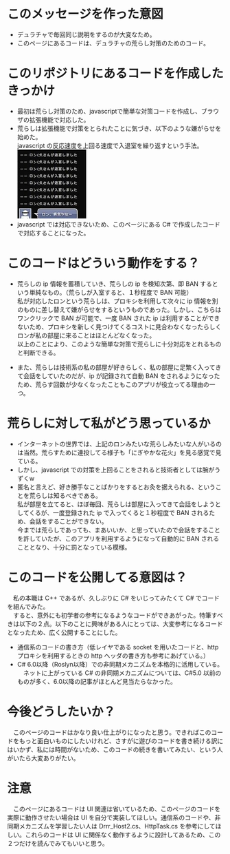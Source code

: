 # このメッセージを作った意図
* デュラチャで毎回同じ説明をするのが大変なため。
* このページにあるコードは、デュラチャの荒らし対策のためのコード。

# このリポジトリにあるコードを作成したきっかけ
* 最初は荒らし対策のため、javascriptで簡単な対策コードを作成し、ブラウザの拡張機能で対応した。
* 荒らしは拡張機能で対策をとられたことに気づき、以下のような嫌がらせを始めた。<br>
javascript の反応速度を上回る速度で入退室を繰り返すという手法。<br>
![ron_arashi](https://github.com/kn201905/Ron_BAN/blob/master/ron.jpg)
* javascript では対応できないため、このページにある C# で作成したコードで対応することになった。

# このコードはどういう動作をする？
* 荒らしの ip 情報を蓄積していき、荒らしの ip を検知次第、即 BAN するという単純なもの。（荒らしが入室すると、１秒程度で BAN 可能）<br>
私が対応したロンという荒らしは、プロキシを利用して次々に ip 情報を別のものに差し替えて嫌がらせをするというものであった。しかし、こちらはワンクリックで BAN が可能で、一度 BAN された ip は利用することができないため、プロキシを新しく見つけてくるコストに見合わなくなったらしくロンが私の部屋に来ることはほとんどなくなった。<br>
以上のことにより、このような簡単な対策で荒らしに十分対応をとれるものと判断できる。<br>

* また、荒らしは技術系の私の部屋が好きらしく、私の部屋に足繁く入ってきて会話をしていたのだが、ip が記録されて自動 BAN をされるようになったため、荒らす回数が少なくなったこともこのアプリが役立ってる理由の一つ。
 
# 荒らしに対して私がどう思っているか
* インターネットの世界では、上記のロンみたいな荒らしみたいな人がいるのは当然。荒らすために連投してる様子も「にぎやかな花火」を見る感覚で見ている。
* しかし、javascript での対策を上回ることをされると技術者としては腕がうずくw
* 匿名と言えど、好き勝手なことばかりをするとお灸を据えられる、ということを荒らしは知るべきである。<br>
私が部屋を立てると、ほぼ毎回、荒らしは部屋に入ってきて会話をしようとしてくるが、一度登録された ip で入ってくると１秒程度で BAN されるため、会話をすることができない。<br>
今までは荒らしであっても、まあいいか、と思っていたので会話をすることを許していたが、このアプリを利用するようになって自動的に BAN されることとなり、十分に罰となっている模様。

# このコードを公開してる意図は？
　私の本職は C++ であるが、久しぶりに C# をいじってみたくて C# でコードを組んでみた。<br>
　すると、意外にも初学者の参考になるようなコードができあがった。特筆すべきは以下の２点。以下のことに興味がある人にとっては、大変参考になるコードとなったため、広く公開することにした。
* 通信系のコードの書き方（低レイヤである socket を用いたコードと、http プロキシを利用するときの http ヘッダの書き方も参考にあげている。）
* C# 6.0以降（Roslyn以降）での非同期メカニズムを本格的に活用している。<br>
　ネットに上がっている C# の非同期メカニズムについては、C#5.0 以前のものが多く、6.0以降の記事がほとんど見当たらなかった。

# 今後どうしたいか？
　このページのコードはかなり良い仕上がりになったと思う。できればこのコードをもっと面白いものにしたいけれど、さすがに遊びのコードを書き続ける訳にはいかず、私には時間がないため、このコードの続きを書いてみたい、という人がいたら大変ありがたい。

# 注意
　このページにあるコードは UI 関連は省いているため、このページのコードを実際に動作させたい場合は UI を自分で実装してほしい。通信系のコードや、非同期メカニズムを学習したい人は Drrr_Host2.cs、HttpTask.cs を参考にしてほしい。これらのコードは UI に関係なく動作するように設計してあるため、この２つだけを読んでみてもいいと思う。
